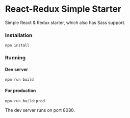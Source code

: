 # React-Redux Simple Starter

Simple React & Redux starter, which also has Sass support.

### Installation
```
npm install
```
### Running

#### Dev server
```
npm run build
```
#### For production
```
npm run build:prod
```
The dev server runs on port 8080.
